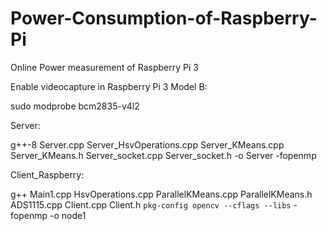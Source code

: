 # Power-Consumption-of-Raspberry-Pi
Online Power measurement of Raspberry Pi 3

Enable videocapture in Raspberry Pi 3 Model B:

sudo modprobe bcm2835-v4l2

Server:

g++-8 Server.cpp Server_HsvOperations.cpp Server_KMeans.cpp Server_KMeans.h Server_socket.cpp Server_socket.h -o Server -fopenmp


Client_Raspberry:

g++ Main1.cpp HsvOperations.cpp ParallelKMeans.cpp ParallelKMeans.h ADS1115.cpp Client.cpp Client.h `pkg-config opencv --cflags --libs` -fopenmp -o node1
